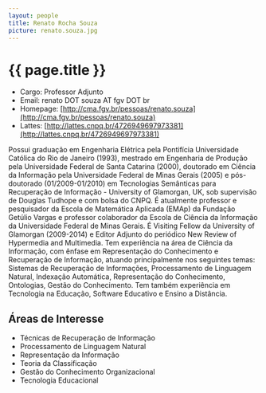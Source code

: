 ```yaml
---
layout: people
title: Renato Rocha Souza
picture: renato.souza.jpg
---
```


# {{ page.title }}

- Cargo: Professor Adjunto 
- Email: renato DOT souza AT fgv DOT br
- Homepage: [http://cma.fgv.br/pessoas/renato.souza](http://cma.fgv.br/pessoas/renato.souza)
- Lattes: [http://lattes.cnpq.br/4726949697973381](http://lattes.cnpq.br/4726949697973381)

Possui graduação em Engenharia Elétrica pela Pontifícia Universidade
Católica do Rio de Janeiro (1993), mestrado em Engenharia de Produção
pela Universidade Federal de Santa Catarina (2000), doutorado em
Ciência da Informação pela Universidade Federal de Minas Gerais (2005)
e pós-doutorado (01/2009-01/2010) em Tecnologias Semânticas para
Recuperação de Informação - University of Glamorgan, UK, sob
supervisão de Douglas Tudhope e com bolsa do CNPQ. É atualmente
professor e pesquisador da Escola de Matemática Aplicada (EMAp) da
Fundação Getúlio Vargas e professor colaborador da Escola de Ciência
da Informação da Universidade Federal de Minas Gerais. É Visiting
Fellow da University of Glamorgan (2009-2014) e Editor Adjunto do
periódico New Review of Hypermedia and Multimedia. Tem experiência na
área de Ciência da Informação, com ênfase em Representação do
Conhecimento e Recuperação de Informação, atuando principalmente nos
seguintes temas: Sistemas de Recuperação de Informações, Processamento
de Linguagem Natural, Indexação Automática, Representação do
Conhecimento, Ontologias, Gestão do Conhecimento. Tem também
experiência em Tecnologia na Educação, Software Educativo e Ensino a
Distância.

## Áreas de Interesse

- Técnicas de Recuperação de Informação
- Processamento de Linguagem Natural
- Representação da Informação
- Teoria da Classificação
- Gestão do Conhecimento Organizacional
- Tecnologia Educacional